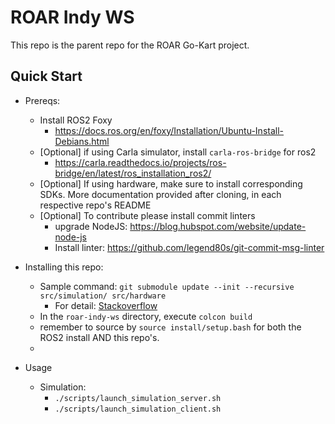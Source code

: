 <!--
 Copyright 2023 michael. All rights reserved.
 Use of this source code is governed by a BSD-style
 license that can be found in the LICENSE file.
-->

# ROAR Indy WS

This repo is the parent repo for the ROAR Go-Kart project. 

## Quick Start
- Prereqs:
  - Install ROS2 Foxy
    - https://docs.ros.org/en/foxy/Installation/Ubuntu-Install-Debians.html
  - [Optional] if using Carla simulator, install `carla-ros-bridge` for ros2
    - https://carla.readthedocs.io/projects/ros-bridge/en/latest/ros_installation_ros2/
  - [Optional] If using hardware, make sure to install corresponding SDKs. More documentation provided after cloning, in each respective repo's README
  - [Optional] To contribute please install commit linters
    - upgrade NodeJS: https://blog.hubspot.com/website/update-node-js
    - Install linter: https://github.com/legend80s/git-commit-msg-linter
- Installing this repo:
  - Sample command: ```git submodule update --init --recursive src/simulation/ src/hardware```
    - For detail: [Stackoverflow](https://stackoverflow.com/questions/16728866/how-to-only-update-specific-git-submodules)
  - In the `roar-indy-ws` directory, execute ```colcon build```
  - remember to source by `source install/setup.bash` for both the ROS2 install AND this repo's. 
  - 

- Usage
  - Simulation:
    - `./scripts/launch_simulation_server.sh`
    - `./scripts/launch_simulation_client.sh`

